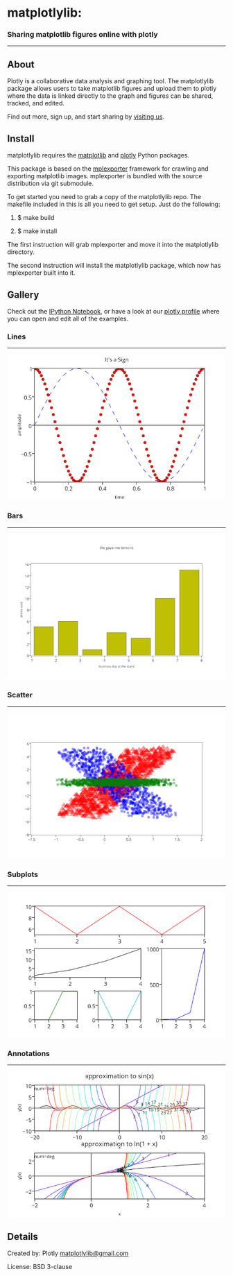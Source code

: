 # matplotlylib:


### Sharing matplotlib figures online with plotly
------------------------------

About 
-----

Plotly is a collaborative data analysis and graphing tool. The matplotlylib package allows users to take matplotlib figures and upload them to plotly where the data is linked directly to the graph and figures can be shared, tracked, and edited.

Find out more, sign up, and start sharing by [visiting us](https://plot.ly/).

Install
-------
matplotlylib requires the [matplotlib](http://matplotlib.org)  and [plotly](https://github.com/plotly/python-api) Python packages.

This package is based on the [mplexporter](http://github.com/mpld3/mplexporter) framework for crawling and exporting matplotlib images. mplexporter is bundled with the source distribution via git submodule.

To get started you need to grab a copy of the matplotlylib repo. The makefile included in this is all you need to get setup. Just do the following:

1. $ make build

2. $ make install

The first instruction will grab mplexporter and move it into the matplotlylib directory.

The second instruction will install the matplotlylib package, which now has mplexporter built into it.

Gallery
-------
Check out the [IPython Notebook](http://nbviewer.ipython.org/github/mpld3/matplotlylib/blob/master/notebooks/Plotly%20and%20mpld3.ipynb), or have a look at our [plotly profile](https://plot.ly/~mpld3/) where you can open and edit all of the examples.

### Lines
---------
![](gallery/lines.png)

### Bars
--------
![](gallery/bars.png)

### Scatter
-----------
![](gallery/scatter.png)

### Subplots
------------
![](gallery/subplots.png)

### Annotations
---------------
![](gallery/annotations.png)

Details
-------
Created by: Plotly <matplotlylib@gmail.com>

License: BSD 3-clause